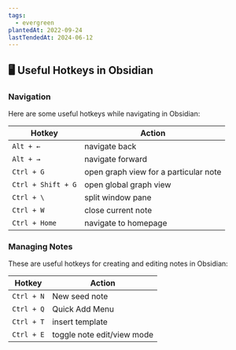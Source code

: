 ```yaml
---
tags:
  - evergreen
plantedAt: 2022-09-24
lastTendedAt: 2024-06-12
---
```

## 🖥️ Useful Hotkeys in Obsidian

### Navigation

Here are some useful hotkeys while navigating in Obsidian:

| Hotkey             | Action                                |
| ------------------ | ------------------------------------- |
| `Alt + ←`          | navigate back                         |
| `Alt + →`          | navigate forward                      |
| `Ctrl + G`         | open graph view for a particular note |
| `Ctrl + Shift + G` | open global graph view                |
| `Ctrl + \`         | split window pane                     |
| `Ctrl + W`         | close current note                    |
| `Ctrl + Home`      | navigate to homepage                  |

### Managing Notes

These are useful hotkeys for creating and editing notes in Obsidian:

| Hotkey             | Action                                |
| ------------------ | ------------------------------------- |
| `Ctrl + N`         | New seed note                         |
| `Ctrl + Q`         | Quick Add Menu                        |
| `Ctrl + T`         | insert template                       |
| `Ctrl + E`         | toggle note edit/view mode            |
